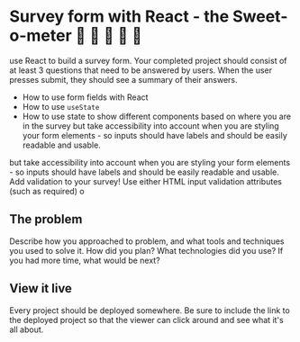 # Survey form with React - the Sweet-o-meter 🍭 🍬 🍭 🍬 🍭



use React to build a survey form. Your completed project should consist of at least 3 questions that need to be answered by users. When the user presses submit, they should see a summary of their answers.

- How to use form fields with React
- How to use `useState`
- How to use state to show different components based on where you are in the survey
but take accessibility into account when you are styling your form elements - so inputs should have labels and should be easily readable and usable.

but take accessibility into account when you are styling your form elements - so inputs should have labels and should be easily readable and usable.
Add validation to your survey! Use either HTML input validation attributes (such as required) o

## The problem

Describe how you approached to problem, and what tools and techniques you used to solve it. How did you plan? What technologies did you use? If you had more time, what would be next?

## View it live

Every project should be deployed somewhere. Be sure to include the link to the deployed project so that the viewer can click around and see what it's all about.
